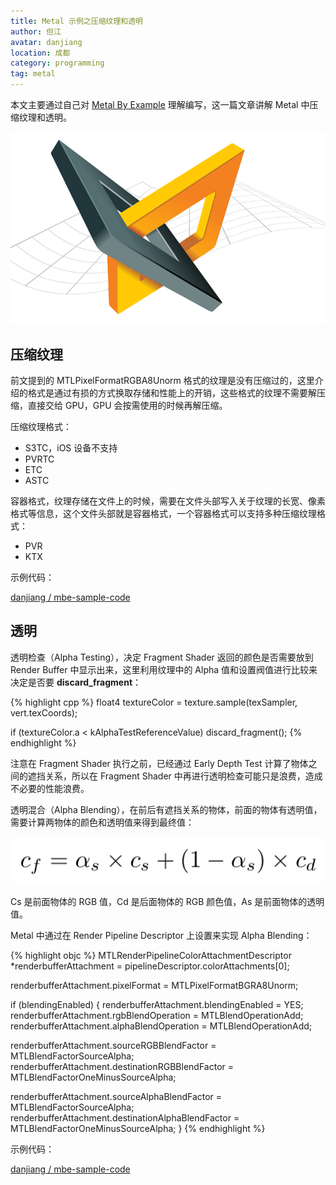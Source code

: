 ```yaml
---
title: Metal 示例之压缩纹理和透明
author: 但江
avatar: danjiang
location: 成都
category: programming
tag: metal
---
```


本文主要通过自己对 [Metal By Example](https://gumroad.com/l/metalbyexample) 理解编写，这一篇文章讲解 Metal 中压缩纹理和透明。

![Metal By Example Cover](/images/mbe-cover.png)

## 压缩纹理

前文提到的 MTLPixelFormatRGBA8Unorm 格式的纹理是没有压缩过的，这里介绍的格式是通过有损的方式换取存储和性能上的开销，这些格式的纹理不需要解压缩，直接交给 GPU，GPU 会按需使用的时候再解压缩。

压缩纹理格式：

* S3TC，iOS 设备不支持
* PVRTC
* ETC
* ASTC

容器格式，纹理存储在文件上的时候，需要在文件头部写入关于纹理的长宽、像素格式等信息，这个文件头部就是容器格式，一个容器格式可以支持多种压缩纹理格式：

* PVR
* KTX

示例代码：

[danjiang / mbe-sample-code](https://github.com/danjiang/mbe-sample-code/tree/master/objc/09-CompressedTextures)

## 透明

透明检查（Alpha Testing），决定 Fragment Shader 返回的颜色是否需要放到 Render Buffer 中显示出来，这里利用纹理中的 Alpha 值和设置阀值进行比较来决定是否要 **discard_fragment**：

{% highlight cpp %}
float4 textureColor = texture.sample(texSampler, vert.texCoords);

if (textureColor.a < kAlphaTestReferenceValue)
	discard_fragment();
{% endhighlight %}

注意在 Fragment Shader 执行之前，已经通过 Early Depth Test 计算了物体之间的遮挡关系，所以在 Fragment Shader 中再进行透明检查可能只是浪费，造成不必要的性能浪费。

透明混合（Alpha Blending），在前后有遮挡关系的物体，前面的物体有透明值，需要计算两物体的颜色和透明值来得到最终值：

![Metal By Example Alpha Blending](/images/mbe-alpha-blending.png)

Cs 是前面物体的 RGB 值，Cd 是后面物体的 RGB 颜色值，As 是前面物体的透明值。

Metal 中通过在 Render Pipeline Descriptor 上设置来实现 Alpha Blending：

{% highlight objc %}
MTLRenderPipelineColorAttachmentDescriptor *renderbufferAttachment = pipelineDescriptor.colorAttachments[0];

renderbufferAttachment.pixelFormat = MTLPixelFormatBGRA8Unorm;

if (blendingEnabled)
{
  renderbufferAttachment.blendingEnabled = YES;
  renderbufferAttachment.rgbBlendOperation = MTLBlendOperationAdd;
  renderbufferAttachment.alphaBlendOperation = MTLBlendOperationAdd;
  
  renderbufferAttachment.sourceRGBBlendFactor = MTLBlendFactorSourceAlpha;
  renderbufferAttachment.destinationRGBBlendFactor = MTLBlendFactorOneMinusSourceAlpha;
  
  renderbufferAttachment.sourceAlphaBlendFactor = MTLBlendFactorSourceAlpha;
  renderbufferAttachment.destinationAlphaBlendFactor = MTLBlendFactorOneMinusSourceAlpha;
}
{% endhighlight %}

示例代码：

[danjiang / mbe-sample-code](https://github.com/danjiang/mbe-sample-code/tree/master/objc/10-AlphaBlending)